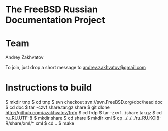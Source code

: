 #
# The FreeBSD Russian Documentation Project
#
Team
====
Andrey Zakhvatov

To join, just drop a short message to andrey.zakhvatov@gmail.com

Instructions to build
=====================
$ mkdir tmp
$ cd tmp
$ svn checkout svn://svn.FreeBSD.org/doc/head doc
$ cd doc
$ tar -czvf share.tar.gz share
$ git clone http://github.com/azakhvatov/frdp
$ cd frdp
$ tar -zxvf ../share.tar.gz
$ cd ru_RU.UTF-8
$ mkdir share
$ cd share
$ mkdir xml
$ cp ../../../ru_RU.KOI8-R/share/xml/* xml
$ cd ..
$ make
